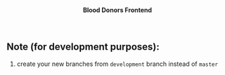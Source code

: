 <br />

<div align="center"><strong>Blood Donors Frontend</strong></div>
<br />
<br />

## Note (for development purposes):

1.    create your new branches from `development` branch instead of `master`